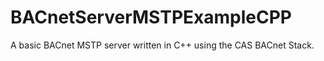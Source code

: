# BACnetServerMSTPExampleCPP
A basic BACnet MSTP server written in C++ using the CAS BACnet Stack. 
